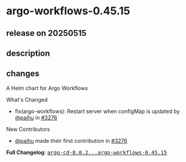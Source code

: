 # argo-workflows-0.45.15

## release on 20250515

## description

## changes

A Helm chart for Argo Workflows

What's Changed

* fix(argo-workflows): Restart server when configMap is updated by <a class="user-mention notranslate" data-hovercard-type="user" data-hovercard-url="/users/paihu/hovercard" data-octo-click="hovercard-link-click" data-octo-dimensions="link_type:self" href="https://github.com/paihu">@paihu</a> in <a class="issue-link js-issue-link" data-error-text="Failed to load title" data-id="3032892097" data-permission-text="Title is private" data-url="https://github.com/argoproj/argo-helm/issues/3276" data-hovercard-type="pull_request" data-hovercard-url="/argoproj/argo-helm/pull/3276/hovercard" href="https://github.com/argoproj/argo-helm/pull/3276">#3276</a>

New Contributors

* <a class="user-mention notranslate" data-hovercard-type="user" data-hovercard-url="/users/paihu/hovercard" data-octo-click="hovercard-link-click" data-octo-dimensions="link_type:self" href="https://github.com/paihu">@paihu</a> made their first contribution in <a class="issue-link js-issue-link" data-error-text="Failed to load title" data-id="3032892097" data-permission-text="Title is private" data-url="https://github.com/argoproj/argo-helm/issues/3276" data-hovercard-type="pull_request" data-hovercard-url="/argoproj/argo-helm/pull/3276/hovercard" href="https://github.com/argoproj/argo-helm/pull/3276">#3276</a>

<strong>Full Changelog</strong>: <a class="commit-link" href="https://github.com/argoproj/argo-helm/compare/argo-cd-8.0.2...argo-workflows-0.45.15"><tt>argo-cd-8.0.2...argo-workflows-0.45.15</tt></a>

